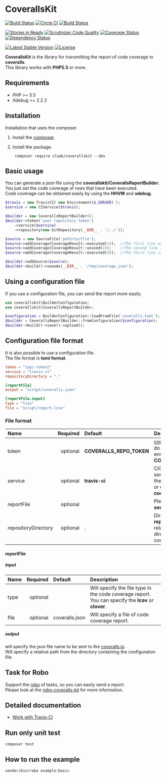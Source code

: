 CoverallsKit
====================================

[![Build Status](https://travis-ci.org/cloak-php/coveralls-kit.svg?branch=master)](https://travis-ci.org/cloak-php/coveralls-kit)
[![Circle CI](https://circleci.com/gh/cloak-php/coveralls-kit.svg?style=svg)](https://circleci.com/gh/cloak-php/coveralls-kit)
[![Build Status](https://codeship.com/projects/af9497a0-70ab-0132-4b61-227a26fe7ed7/status?branch=master)](https://codeship.com/projects/54536)

[![Stories in Ready](https://badge.waffle.io/cloak-php/coveralls-kit.png?label=ready&title=Ready)](https://waffle.io/cloak-php/coveralls-kit)
[![Scrutinizer Code Quality](https://scrutinizer-ci.com/g/cloak-php/coveralls-kit/badges/quality-score.png?b=master)](https://scrutinizer-ci.com/g/cloak-php/coveralls-kit/?branch=master)
[![Coverage Status](https://coveralls.io/repos/cloak-php/coveralls-kit/badge.png)](https://coveralls.io/r/cloak-php/coveralls-kit)
[![Dependency Status](https://www.versioneye.com/user/projects/53fd5949f4df154965000002/badge.svg?style=flat)](https://www.versioneye.com/user/projects/53fd5949f4df154965000002)

[![Latest Stable Version](https://poser.pugx.org/cloak/coverallskit/v/stable.svg)](https://packagist.org/packages/cloak/coverallskit) [![License](https://poser.pugx.org/cloak/coverallskit/license.svg)](https://packagist.org/packages/cloak/coverallskit)

**CoverallsKit** is the library for transmitting the report of code coverage to **coveralls**.  
This library works with **PHP5.5** or more.

Requirements
------------------------------------

* PHP >= 5.5
* Xdebug >= 2.2.2

Installation
------------------------------------

Installation that uses the composer.

1. Install the [composer](https://getcomposer.org/).
2. Install the package.

		composer require cloak/coverallskit --dev


Basic usage
------------------------------------

You can generate a json file using the **coverallskit/CoverallsReportBuilder**.  
You just set the code coverage of rows that have been executed.  
Code coverage can be obtained easily by using the **HHVM** and **xdebug**.

```php
$travis = new TravisCI( new Environment($_SERVER) );
$service = new CIService($travis);

$builder = new CoverallsReportBuilder();
$builder->token('your repository token')
	->service($service)
	->repository(new GitRepository(__DIR__ . '/../'));

$source = new SourceFile('path/to/file');
$source->addCoverage(CoverageResult::executed(1));	//The first line was executed
$source->addCoverage(CoverageResult::unused(2));	//The second line is not executed
$source->addCoverage(CoverageResult::executed(3));	//The third line is executed

$builder->addSource($source);
$builder->build()->saveAs(__DIR__ . '/tmp/coverage.json');
```

Using a configuration file
-----------------------------------

If you use a configuration file, you can send the report more easily.

```php
use coverallskit\BuilderConfiguration;
use coverallskit\CoverallsReportBuilder;

$configuration = BuilderConfiguration::loadFromFile('coveralls.toml');
$builder = CoverallsReportBuilder::fromConfiguration($configuration);
$builder->build()->save()->upload();
```


Configuration file format
-----------------------------------

It is also possible to use a configuration file.  
The file format is **toml format**.

```toml
token = "{api-token}"
service = "travis-ci"
repositoryDirectory = "."

[reportFile]
output = "script/coveralls.json"

[reportFile.input]
type = "lcov"
file = "script/report.lcov"
```


### File format

| Name                | Required    | Default        | Description                                       |
|:--------------------|------------:|:---------------|:--------------------------------------------------|
| token               | optional    | **COVERALLS_REPO_TOKEN** | [coveralls.io](https://coveralls.io/docs/api) api token.  If you do not specify, use the environment variable **COVERALLS_REPO_TOKEN**.                          |
| service             | optional    | **travis-ci** | CI(Continuous Integration) service name. You can use the **travis-ci** or **travis-pro** or **circle-ci** or **drone.io** or **codeship** |
| reportFile          | optional    |               | Please look at the **reportFile section**. |
| repositoryDirectory | optional    | . | Directory path of the **git repository**.  Will specify a relative path from the directory containing the configuration file. |

#### reportFile

##### input

| Name                | Required    | Default        | Description                                       |
|:--------------------|------------:|:---------------|:--------------------------------------------------|
| type                | optional    |                | Will specify the file type in the code coverage report.  You can specify the **lcov** or **clover**. |
| file                | optional    | coveralls.json | Will specify a file of code coverage report. |

##### output

will specify the json file name to be sent to the [coveralls.io](https://coveralls.io/docs/api).  
Will specify a relative path from the directory containing the configuration file.


Task for Robo
---------------------------------------------------------------------------------

Support the [robo](https://github.com/Codegyre/Robo) of tasks, so you can easily send a report.  
Please look at the [robo-coveralls-kit](https://github.com/cloak-php/robo-coveralls-kit) for more information.


Detailed documentation
-----------------------------------

* [Work with Travis-CI](docs/travis-ci.md)


Run only unit test
------------------------------------

	composer test

How to run the example
------------------------------------

	vendor/bin/robo example:basic
